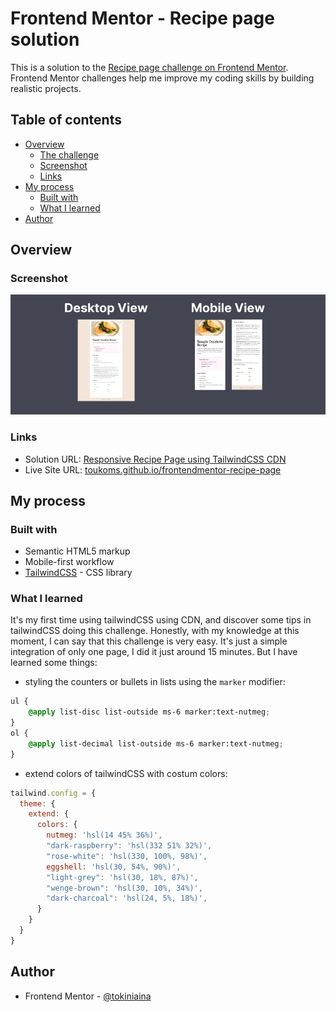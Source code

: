 # Frontend Mentor - Recipe page solution

This is a solution to the [Recipe page challenge on Frontend Mentor](https://www.frontendmentor.io/challenges/recipe-page-KiTsR8QQKm). Frontend Mentor challenges help me improve my coding skills by building realistic projects. 

## Table of contents

- [Overview](#overview)
  - [The challenge](#the-challenge)
  - [Screenshot](#screenshot)
  - [Links](#links)
- [My process](#my-process)
  - [Built with](#built-with)
  - [What I learned](#what-i-learned)
- [Author](#author)
## Overview

### Screenshot

![](./design/screenshot_recipe_app.png)

### Links

- Solution URL: [Responsive Recipe Page using TailwindCSS CDN](https://www.frontendmentor.io/solutions/responsive-landing-page-using-tailwindcss-cdn-Kz_Uoh9ZzE)
- Live Site URL: [toukoms.github.io/frontendmentor-recipe-page](https://toukoms.github.io/frontendmentor-recipe-page)

## My process

### Built with

- Semantic HTML5 markup
- Mobile-first workflow
- [TailwindCSS](https://tailwindcss.com/) - CSS library

### What I learned

It's my first time using tailwindCSS using CDN, and discover some tips in tailwindCSS doing this challenge.
Honestly, with my knowledge at this moment, I can say that this challenge is very easy. It's just a simple integration of only one page, I did it just around 15 minutes. But I have learned some things:

- styling the counters or bullets in lists using the `marker` modifier:

```css
ul {
    @apply list-disc list-outside ms-6 marker:text-nutmeg;
}
ol {
    @apply list-decimal list-outside ms-6 marker:text-nutmeg;
}
```

- extend colors of tailwindCSS with costum colors:

```javascript
tailwind.config = {
  theme: {
    extend: {
      colors: {
        nutmeg: 'hsl(14 45% 36%)',
        "dark-raspberry": 'hsl(332 51% 32%)',
        "rose-white": 'hsl(330, 100%, 98%)',
        eggshell: 'hsl(30, 54%, 90%)',
        "light-grey": 'hsl(30, 18%, 87%)',
        "wenge-brown": 'hsl(30, 10%, 34%)',
        "dark-charcoal": 'hsl(24, 5%, 18%)',
      }
    }
  }
}
```

## Author

- Frontend Mentor - [@tokiniaina](https://www.frontendmentor.io/profile/Toukoms)
